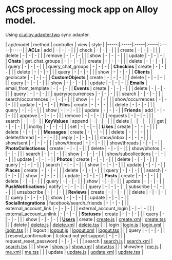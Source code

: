 ACS processing mock app on Alloy model.
===
Using [ci.alloy.adapter.two](https://github.com/aaronksaunders/ci.alloy.adapter.two) sync adapter.


| api/model | method | controller | view | style |
|-----:|:-----|:-----|:-----|:-----|:-----|
| **ACLs** | add | - | - | - |
| | check | - | - | - |
| | create | - | - | - |
| | delete | - | - | - |
| | remove | - | - | - |
| | show | - | - | - |
| | update | - | - | - |
| **Chats** | get_chat_groups | - | - | - |
| | create | - | - | - |
| | delete | - | - | - |
| | query | - | - | - |
| | query_chat_groups | - | - | - |
| **Checkins** | create | - | - | - |
| | delete | - | - | - |
| | query | - | - | - |
| | show | - | - | - |
| **Clients** | geolocate | - | - | - |
| **CustomObjects** | create | - | - | - |
| | delete | - | - | - |
| | query | - | - | - |
| | show | - | - | - |
| | update | - | - | - |
| **Emails** | email_from_template | - | - | - |
| **Events** | create | - | - | - |
| | delete | - | - | - |
| | query | - | - | - |
| | query/occurrences | - | - | - |
| | search | - | - | - |
| | search/occurrences | - | - | - |
| | show | - | - | - |
| | show/occurrences | - | - | - |
| | update | - | - | - |
| **Files** | create | - | - | - |
| | delete | - | - | - |
| | query | - | - | - |
| | show | - | - | - |
| | update | - | - | - |
| **Friends** | add | - | - | - |
| | approve | - | - | - |
| | remove | - | - | - |
| | requests | - | - | - |
| | search | - | - | - |
| **KeyValues** | append | - | - | - |
| | delete | - | - | - |
| | get | - | - | - |
| | incrby | - | - | - |
| | set | - | - | - |
| **Likes** | create | - | - | - |
| | delete | - | - | - |
| **Messages** | create | - | - | - |
| | delete | - | - | - |
| | delete/thread | - | - | - |
| | reply | - | - | - |
| | show/inbox | - | - | - |
| | show/sent | - | - | - |
| | show/thread | - | - | - |
| | show/threads | - | - | - |
| **PhotoCollectionss** | create | - | - | - |
| | delete | - | - | - |
| | show/photos | - | - | - |
| | search | - | - | - |
| | show | - | - | - |
| | show/subcollections | - | - | - |
| | update | - | - | - |
| **Photos** | create | - | - | - |
| | delete | - | - | - |
| | query | - | - | - |
| | search | - | - | - |
| | show | - | - | - |
| | update | - | - | - |
| **Places** | create | - | - | - |
| | delete | - | - | - |
| | query | - | - | - |
| | search | - | - | - |
| | show | - | - | - |
| | update | - | - | - |
| **Posts** | create | - | - | - |
| | delete | - | - | - |
| | query | - | - | - |
| | show | - | - | - |
| | update | - | - | - |
| **PushNotifications** | notify | - | - | - |
| | query | - | - | - |
| | subscribe | - | - | - |
| | unsubscribe | - | - | - |
| **Reviews** | create | - | - | - |
| | delete | - | - | - |
| | query | - | - | - |
| | show | - | - | - |
| | update | - | - | - |
| **SocialIntegrations** | facebook/search_friends | - | - | - |
| | external_account_link | - | - | - |
| | external_account_login | - | - | - |
| | external_account_unlink | - | - | - |
| **Statuses** | create | - | - | - |
| | query | - | - | - |
| | show | - | - | - |
| **[Users](https://github.com/k0sukey/alloy.adapter.acs/blob/master/app/models/users.js)** | create | [create.js](https://github.com/k0sukey/alloy.adapter.acs/blob/master/app/controllers/users/create.js) | [create.xml](https://github.com/k0sukey/alloy.adapter.acs/blob/master/app/views/users/create.xml) | [create.tss](https://github.com/k0sukey/alloy.adapter.acs/blob/master/app/styles/users/create.tss) |
| | delete | [delete.js](https://github.com/k0sukey/alloy.adapter.acs/blob/master/app/controllers/users/delete.js) | [delete.xml](https://github.com/k0sukey/alloy.adapter.acs/blob/master/app/views/users/delete.xml) | [delete.tss](https://github.com/k0sukey/alloy.adapter.acs/blob/master/app/styles/users/delete.tss) |
| | login | [login.js](https://github.com/k0sukey/alloy.adapter.acs/blob/master/app/controllers/users/login.js) | [login.xml](https://github.com/k0sukey/alloy.adapter.acs/blob/master/app/views/users/login.xml) | [login.tss](https://github.com/k0sukey/alloy.adapter.acs/blob/master/app/styles/users/login.tss) |
| | logout | [logout.js](https://github.com/k0sukey/alloy.adapter.acs/blob/master/app/controllers/users/logout.js) | [logout.xml](https://github.com/k0sukey/alloy.adapter.acs/blob/master/app/views/users/logout.xml) | [logout.tss](https://github.com/k0sukey/alloy.adapter.acs/blob/master/app/styles/users/logout.tss) |
| | query | - | - | - |
| | resend_confirmation | ti.cloud not yet support | - | - |
| | request_reset_password | - | - | - |
| | search | [search.js](https://github.com/k0sukey/alloy.adapter.acs/blob/master/app/controllers/users/search.js) | [search.xml](https://github.com/k0sukey/alloy.adapter.acs/blob/master/app/views/users/search.xml) | [search.tss](https://github.com/k0sukey/alloy.adapter.acs/blob/master/app/styles/users/search.tss) |
| | show | [show.js](https://github.com/k0sukey/alloy.adapter.acs/blob/master/app/controllers/users/show.js) | [show.xml](https://github.com/k0sukey/alloy.adapter.acs/blob/master/app/views/users/show.xml) | [show.tss](https://github.com/k0sukey/alloy.adapter.acs/blob/master/app/styles/users/show.tss) |
| | show/me | [me.js](https://github.com/k0sukey/alloy.adapter.acs/blob/master/app/controllers/users/me.js) | [me.xml](https://github.com/k0sukey/alloy.adapter.acs/blob/master/app/views/users/me.xml) | [me.tss](https://github.com/k0sukey/alloy.adapter.acs/blob/master/app/styles/users/me.tss) |
| | update | [update.js](https://github.com/k0sukey/alloy.adapter.acs/blob/master/app/controllers/users/update.js) | [update.xml](https://github.com/k0sukey/alloy.adapter.acs/blob/master/app/views/users/update.xml) | [update.tss](https://github.com/k0sukey/alloy.adapter.acs/blob/master/app/styles/users/update.tss) |
